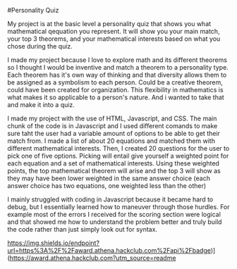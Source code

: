 #Personality Quiz

My project is at the basic level a personality quiz that shows you what mathematical qequation you represent. It will show you your main match, your top 3 theorems, 
and your mathematical interests based on what you chose during the quiz.

I made my project because I love to explore math and its different theorems so I thought I would be inventive and match a theorem to a personality type. 
Each theorem has it's own way of thinking and that diversity allows them to be assigned as a symbolism to each person. Could be a creative theorem, could have been created for organization. 
This flexibility in mathematics is what makes it so applicable to a person's nature. And i wanted to take that and make it into a quiz.


I made my project with the use of HTML, Javascript, and CSS. The main chunk of the code is in Javascript and I used different comands to make sure taht the user had a variable amount of options
to be able to get their match from. I made a list of about 20 equations and matched them with different mathematical interests. Then, I created 20 questions for the user to pick one of five options. 
Picking will entail give yourself a weighted point for each equation and a set of mathematical interests. Using these weighted points, the top mathematical theorem will arise and the top 3 will show
as they may have been lower weighted in the same answer choice (each answer choice has two equations, one weighted less than the other)


I mainly struggled with coding in Javascript because it became hard to debug, but I essentially learned how to maneuver through those hurdles. For example most of the errors I received for the scoring section were logical
and that showed me how to understand the problem better and truly build the code rather than just simply look out for syntax.

https://img.shields.io/endpoint?url=https%3A%2F%2Faward.athena.hackclub.com%2Fapi%2Fbadge)](https://award.athena.hackclub.com?utm_source=readme
